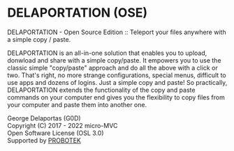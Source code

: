 # DELAPORTATION (OSE)
DELAPORTATION - Open Source Edition :: Teleport your files anywhere with a simple copy / paste.

DELAPORTATION is an all-in-one solution that enables you to upload, donwload and share with a simple copy/paste. It empowers you to use the classic simple "copy/paste" approach and do all the above with a click or two. That's right, no more strange configurations, special menus, difficult to use apps and dozens of logins. Just a simple copy and paste! So practically, DELAPORTATION extends the functionality of the copy and paste commands on your computer end gives you the flexibility 
to copy files from your computer and paste them into another one.

George Delaportas (G0D)  
Copyright (C) 2017 - 2022 micro-MVC  
Open Software License (OSL 3.0)  
Supported by [PROBOTEK](https://probotek.eu/)  

